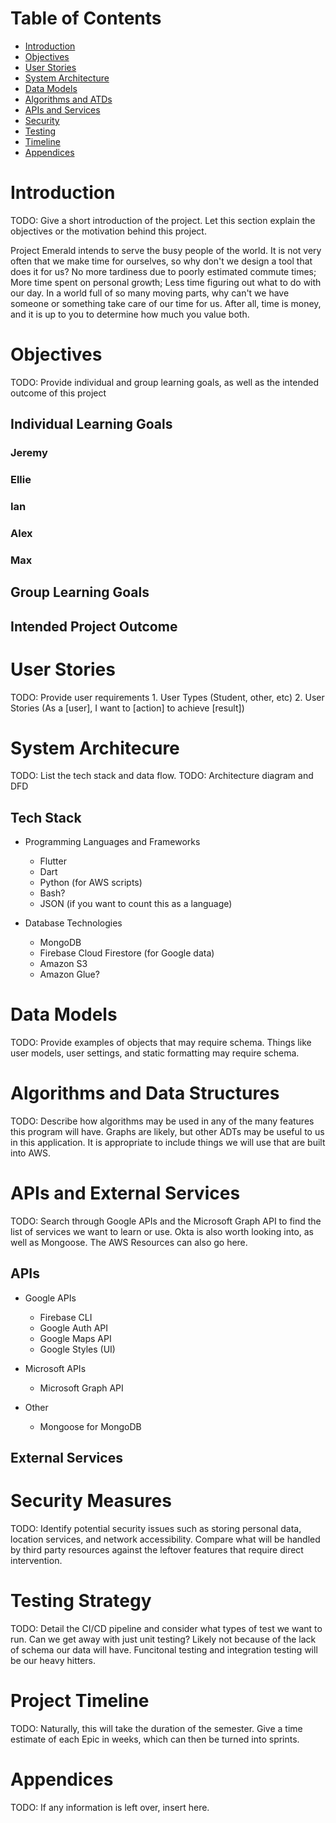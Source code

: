 # Table of Contents

- [Introduction](#introduction)
- [Objectives](#objectives)
- [User Stories](#user-stories)
- [System Architecture](#system-architecure)
- [Data Models](#data-models)
- [Algorithms and ATDs](#algorithms-and-data-structures)
- [APIs and Services](#apis-and-external-services)
- [Security](#security-measures)
- [Testing](#testing-strategy)
- [Timeline](#project-timeline)
- [Appendices](#appendices)

# Introduction 
TODO: Give a short introduction of the project. Let this section explain the objectives or the motivation behind this project. 

Project Emerald intends to serve the busy people of the world. It is not very often that we make time for ourselves, so why don't we design a tool that does it for us? No more tardiness due to poorly estimated commute times; More time spent on personal growth; Less time figuring out what to do with our day. In a world full of so many moving parts, why can't we have someone or something take care of our time for us. After all, time is money, and it is up to you to determine how much you value both.

# Objectives
TODO: Provide individual and group learning goals, as well as the intended outcome of this project

## Individual Learning Goals

### Jeremy

### Ellie

### Ian

### Alex

### Max

## Group Learning Goals

## Intended Project Outcome

# User Stories
TODO: Provide user requirements
    1. User Types (Student, other, etc)
    2. User Stories (As a [user], I want to [action] to achieve [result])
        
# System Architecure
TODO: List the tech stack and data flow. 
TODO: Architecture diagram and DFD

## Tech Stack
- Programming Languages and Frameworks
    - Flutter
    - Dart
    - Python (for AWS scripts)
    - Bash?
    - JSON (if you want to count this as a language)

- Database Technologies
    - MongoDB
    - Firebase Cloud Firestore (for Google data)
    - Amazon S3
    - Amazon Glue?

# Data Models
TODO: Provide examples of objects that may require schema. Things like user models, user settings, and static formatting may require schema.

# Algorithms and Data Structures
TODO: Describe how algorithms may be used in any of the many features this program will have. Graphs are likely, but other ADTs may be useful to us in this application. It is appropriate to include things we will use that are built into AWS.

# APIs and External Services
TODO: Search through Google APIs and the Microsoft Graph API to find the list of services we want to learn or use. Okta is also worth looking into, as well as Mongoose. The AWS Resources can also go here.

## APIs

- Google APIs
    - Firebase CLI
    - Google Auth API
    - Google Maps API
    - Google Styles (UI)

- Microsoft APIs
    - Microsoft Graph API

- Other
    - Mongoose for MongoDB

## External Services

# Security Measures
TODO: Identify potential security issues such as storing personal data, location services, and network accessibility. Compare what will be handled by third party resources against the leftover features that require direct intervention.

# Testing Strategy
TODO: Detail the CI/CD pipeline and consider what types of test we want to run. Can we get away with just unit testing? Likely not because of the lack of schema our data will have. Funcitonal testing and integration testing will be our heavy hitters.

# Project Timeline
TODO: Naturally, this will take the duration of the semester. Give a time estimate of each Epic in weeks, which can then be turned into sprints.

# Appendices
TODO: If any information is left over, insert here.

